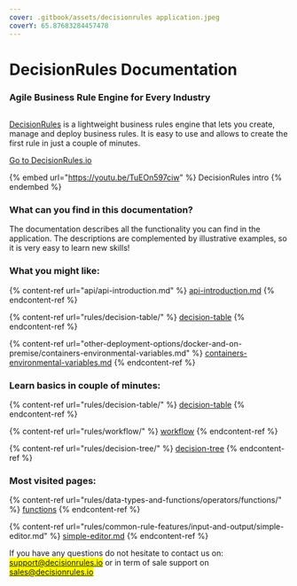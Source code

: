 ```yaml
---
cover: .gitbook/assets/decisionrules application.jpeg
coverY: 65.87683284457478
---
```


# DecisionRules Documentation

### Agile Business Rule Engine for Every Industry

<figure><img src="https://cdn.prod.website-files.com/62038ffc9cd2db6132e3c782/6765552556400b759b7465bc_tab-minified.svg" alt=""><figcaption></figcaption></figure>

[DecisionRules](https://decisionrules.io/) is a lightweight business rules engine that lets you create, manage and deploy business rules. It is easy to use and allows to create the first rule in just a couple of minutes.

[Go to DecisionRules.io](https://decisionrules.io)

{% embed url="https://youtu.be/TuEOn597ciw" %}
DecisionRules intro
{% endembed %}

### What can you find in this documentation?

The documentation describes all the functionality you can find in the application. The descriptions are complemented by illustrative examples, so it is very easy to learn new skills!

### What you might like:

{% content-ref url="api/api-introduction.md" %}
[api-introduction.md](api/api-introduction.md)
{% endcontent-ref %}

{% content-ref url="rules/decision-table/" %}
[decision-table](rules/decision-table/)
{% endcontent-ref %}

{% content-ref url="other-deployment-options/docker-and-on-premise/containers-environmental-variables.md" %}
[containers-environmental-variables.md](other-deployment-options/docker-and-on-premise/containers-environmental-variables.md)
{% endcontent-ref %}

### Learn basics in couple of minutes:

{% content-ref url="rules/decision-table/" %}
[decision-table](rules/decision-table/)
{% endcontent-ref %}

{% content-ref url="rules/workflow/" %}
[workflow](rules/workflow/)
{% endcontent-ref %}

{% content-ref url="rules/decision-tree/" %}
[decision-tree](rules/decision-tree/)
{% endcontent-ref %}

### Most visited pages:

{% content-ref url="rules/data-types-and-functions/operators/functions/" %}
[functions](rules/data-types-and-functions/operators/functions/)
{% endcontent-ref %}

{% content-ref url="rules/common-rule-features/input-and-output/simple-editor.md" %}
[simple-editor.md](rules/common-rule-features/input-and-output/simple-editor.md)
{% endcontent-ref %}

If you have any questions do not hesitate to contact us on: <mark style="color:purple;">support@decisionrules.io</mark> or in term of sale support on <mark style="color:purple;">sales@decisionrules.io</mark>

